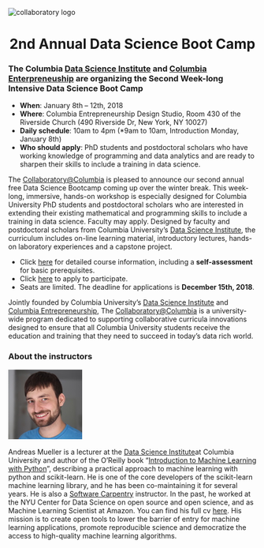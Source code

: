 ![collaboratory logo](Misc-files/collaboratory.png)

<p align="center">
<b> <H1 align="center"> 2nd Annual Data Science Boot Camp </H1> </b>
</p> 

### The Columbia [Data Science Institute](http://datascience.columbia.edu/) and [Columbia Enterpreneuship](http://entrepreneurship.columbia.edu/) are organizing the Second Week-long Intensive Data Science Boot Camp

- **When**: January 8th – 12th, 2018
- **Where**: Columbia Entrepreneurship Design Studio, Room 430 of the Riverside Church (490 Riverside Dr, New York, NY 10027)
- **Daily schedule**: 10am to 4pm (*9am to 10am, Introduction Monday, January 8th)
- **Who should apply**: PhD students and postdoctoral scholars who have working knowledge of programming and data analytics and are ready to sharpen their skills to include a training in data science.

The [Collaboratory@Columbia](http://collaboratory.columbia.edu/) is pleased to announce our second annual free  Data Science Bootcamp coming up over the winter break.  This week-long, immersive, hands-on workshop  is especially designed for Columbia University PhD students and postdoctoral scholars who are interested in extending their existing mathematical and programming skills to include a training in data science. Faculty may apply. Designed by faculty and postdoctoral scholars from Columbia University’s [Data Science Institute](http://datascience.columbia.edu/), the curriculum includes on-line learning material, introductory lectures, hands-on laboratory experiences and a capstone project.

- Click [here](Bootcamp-materials/) for detailed course information, including a **self-assessment** for basic prerequisites. 
- Click [here](https://www.surveymonkey.com/r/CollaboratoryBootcamp_2018) to apply to participate. 
- Seats are limited. The deadline for applications is **December 15th, 2018**. 

Jointly founded by Columbia University’s [Data Science Institute](http://datascience.columbia.edu/) and [Columbia Entrepreneurship](http://entrepreneurship.columbia.edu/), The [Collaboratory@Columbia](http://collaboratory.columbia.edu/) is a university-wide program dedicated to supporting collaborative curricula innovations designed to ensure that all Columbia University students receive the education and training that they need to succeed in today’s data rich world.
 
### About the instructors

![andy](Misc-files/andy.jpeg) 

Andreas Mueller is a lecturer at the [Data Science Institute](http://datascience.columbia.edu/)at Columbia University and author of the O’Reilly book “[Introduction to Machine Learning with Python](http://amueller.github.io/#book)”, describing a practical approach to machine learning with python and scikit-learn. He is one of the core developers of the scikit-learn machine learning library, and he has been co-maintaining it for several years. He is also a [Software Carpentry](http://software-carpentry.org/) instructor. In the past, he worked at the NYU Center for Data Science on open source and open science, and as Machine Learning Scientist at Amazon. You can find his full  cv [here](http://amueller.github.io/cv_andreas_mueller.pdf). His mission is to create open tools to lower the barrier of entry for machine learning applications, promote reproducible science and democratize the access to high-quality machine learning algorithms.

